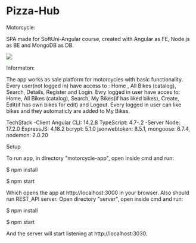 # Pizza-Hub
Motorcycle:

SPA  made for SoftUni-Angular course, created with Angular as FE, Node.js as BE and MongoDB as DB.

![](Welcome.jpg)

Informaton:

The app works as sale platform for motorcycles with basic functionality.
Every user(not logged in) have access to : Home , All Bikes (catalog), Search, Details, Register and Login.
Evry logged in user have acces to: Home, All Bikes (catalog), Search, My Bikes(if has liked bikes), Create, Edit(if has own bikes for edit) and Logout.
Every logged in user can like bikes and they automaticly are added to My Bikes.


TechStack
-Client
    Angular CLI: 14.2.8
    TypeScript: 4.7-.2
-Server
    Node: 17.2.0
    ExpressJS: 4.18.2
    bcrypt: 5.1.0
    jsonwebtoken: 8.5.1,
    mongoose: 6.7.4,
    nodemon: 2.0.20

Setup

To run app, in directory "motorcycle-app",  open inside cmd and run:

$ npm install

$ npm start

Which opens the app at http://localhost:3000 in your browser.
Also should run REST_API server.
Open directory "server", open inside cmd and run:

$ npm install

$ npm start

And the server will start listening at http://localhost:3030.

